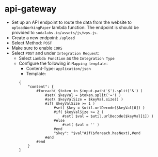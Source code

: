 # api-gateway

- Set up an API endpoint to route the data from the website to `uploadWorkingPaper` lambda function. The endpoint is should be provided to `sodalabs.io/assets/js/wps.js`.
- Create a new endpoint: `/upload`
- Select Method: `POST`
- Make sure to enable `CORS`
- Select `POST` and under `Integration Request`:
    - Select `Lambda Function` as the `Integration Type`  
    - Configure the following in `Mapping template`:
        - Content-Type: `application/json`
        - Template:
        ```
        {
            "content": {
                #foreach( $token in $input.path('$').split('&') )
                    #set( $keyVal = $token.split('=') )
                    #set( $keyValSize = $keyVal.size() )
                    #if( $keyValSize >= 1 )
                        #set( $key = $util.urlDecode($keyVal[0]) )
                        #if( $keyValSize >= 2 )
                            #set( $val = $util.urlDecode($keyVal[1]) )
                        #else
                            #set( $val = '' )
                        #end
                        "$key": "$val"#if($foreach.hasNext),#end
                    #end
                #end
            }
        }
        ```